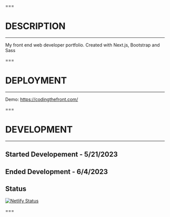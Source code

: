 ===

# DESCRIPTION

---

My front end web developer portfolio. Created with Next.js, Bootstrap and Sass

===

# DEPLOYMENT

---

Demo: https://codingthefront.com/

===

# DEVELOPMENT

---

## Started Developement - 5/21/2023

## Ended Development - 6/4/2023

## Status

[![Netlify Status](https://api.netlify.com/api/v1/badges/d9ba3d23-556e-43e4-9f29-b9481220c31f/deploy-status)](https://app.netlify.com/sites/splendid-zabaione-e59fcc/deploys)

===
